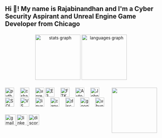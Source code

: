 <h2 align="left">Hi 👋! My name is Rajabinandhan and I'm a Cyber Security Aspirant and Unreal Engine Game Developer from Chicago</h2>

###

<div align="center">
  <img src="https://github-readme-stats.vercel.app/api?username=RajabinandhanPG&hide_title=false&hide_rank=false&show_icons=true&include_all_commits=true&count_private=true&disable_animations=false&theme=dracula&locale=en&hide_border=false" height="150" alt="stats graph"  />
  <img src="https://github-readme-stats.vercel.app/api/top-langs?username=RajabinandhanPG&locale=en&hide_title=false&layout=compact&card_width=320&langs_count=5&theme=dracula&hide_border=false" height="150" alt="languages graph"  />
</div>

###

<img align="right" height="150" src="https://64.media.tumblr.com/9fcc9762313e134b8710a8c2fb53ff5c/tumblr_nzzkd5Lfyi1v2y42bo1_500.gifv"  />

###

<div align="left">
  <img src="https://cdn.jsdelivr.net/gh/devicons/devicon/icons/python/python-original.svg" height="30" alt="python logo"  />
  <img width="12" />
  <img src="https://cdn.jsdelivr.net/gh/devicons/devicon/icons/csharp/csharp-original.svg" height="30" alt="csharp logo"  />
  <img width="12" />
  <img src="https://cdn.jsdelivr.net/gh/devicons/devicon/icons/unrealengine/unrealengine-original.svg" height="30" alt="unrealengine logo"  />
  <img src="https://paraben.com/wp-content/uploads/2022/08/E3_Icon.png" height="30" alt="E3 Forensic Platform logo"  />
  <img width="12" />
  <img src="https://www.forensiccomputers.com/pub/media/catalog/product/cache/1885c2069838da005a3956ce2bd26963/f/t/ftk_imager.png" height="30" alt="FTK Imager logo"  />
  <img width="12" />
  <img src="https://miro.medium.com/v2/resize:fit:720/format:webp/1*1xgHIc1acL1MzvhzR0PSkA.png" height="30" alt="Autopsy Digital Forensics logo"  />
  <img width="12" />
  <img src="https://miro.medium.com/v2/resize:fit:325/0*GJqVesB1TRqlSj_e.png" height="30" alt="John the Ripper logo"  />
  <img width="12" />
  <img src="https://upload.wikimedia.org/wikipedia/commons/4/4f/Sqlmap_logo.png" height="30" alt="SQLMap logo"  />
  <img width="12" />
  <img src="https://cdn.jsdelivr.net/gh/devicons/devicon/icons/vscode/vscode-original.svg" height="30" alt="VS Code logo"  />
  <img width="12" />
  <img src="https://skillicons.dev/icons?i=linux" height="30" alt="linux logo"  />
  <img width="12" />
  <img src="https://cdn.jsdelivr.net/gh/devicons/devicon/icons/canva/canva-original.svg" height="30" alt="canva logo"  />
  <img width="12" />
  <img src="https://cdn.simpleicons.org/discord/5865F2" height="30" alt="discord logo"  />
  <img width="12" />
  <img src="https://cdn.simpleicons.org/google/4285F4" height="30" alt="google logo"  />
  <img width="12" />
  <img src="https://cdn.simpleicons.org/ubuntu/E95420" height="30" alt="ubuntu logo"  />
</div>

###

<div align="left">
  <a href="rajabinandhanpg@gmail.com" target="_blank">
    <img src="https://img.shields.io/static/v1?message=Gmail&logo=gmail&label=&color=D14836&logoColor=white&labelColor=&style=for-the-badge" height="35" alt="gmail logo"  />
  </a>
  <a href="https://www.linkedin.com/in/raj-abinandhanpg/" target="_blank">
    <img src="https://img.shields.io/static/v1?message=LinkedIn&logo=linkedin&label=&color=0077B5&logoColor=white&labelColor=&style=for-the-badge" height="35" alt="linkedin logo"  />
  </a>
  <a href="https://discordapp.com/users/addictedfaya" target="_blank">
    <img src="https://img.shields.io/static/v1?message=Discord&logo=discord&label=&color=7289DA&logoColor=white&labelColor=&style=for-the-badge" height="35" alt="discord logo"  />
  </a>
</div>

###
